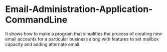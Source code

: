 # Email-Administration-Application-CommandLine
It shows how to make a program that simplifies the process of creating new email accounts for a particular business along with features to set mailbox capacity and adding alternate email.
